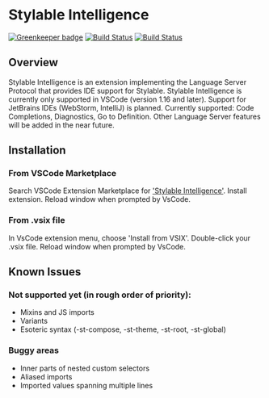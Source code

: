 # Stylable Intelligence 
[![Greenkeeper badge](https://badges.greenkeeper.io/wix/stylable-intelligence.svg)](https://greenkeeper.io/)
[![Build Status](https://travis-ci.org/wix/stylable-intelligence.svg?branch=master)](https://travis-ci.org/wix/stylable-intelligence)
[![Build Status](https://ci.appveyor.com/api/projects/status/6ky876hm9nycyu8m/branch/master?svg=true)](https://ci.appveyor.com/project/qballer/stylable-intelligence)
 
## Overview
Stylable Intelligence is an extension implementing the Language Server Protocol that provides IDE support for Stylable.
Stylable Intelligence is currently only supported in VSCode (version 1.16 and later). Support for JetBrains IDEs (WebStorm, IntelliJ) is planned.
Currently supported: Code Completions, Diagnostics, Go to Definition.
Other Language Server features will be added in the near future.

## Installation

### From VSCode Marketplace
Search VSCode Extension Marketplace for ['Stylable Intelligence'](https://marketplace.visualstudio.com/search?term=stylable-intelligence&target=VSCode&category=All%20categories&sortBy=Relevance).
Install extension.
Reload window when prompted by VsCode.

### From .vsix file 
In VsCode extension menu, choose 'Install from VSIX'.
Double-click your .vsix file. 
Reload window when prompted by VsCode.

## Known Issues

### Not supported yet (in rough order of priority):
* Mixins and JS imports
* Variants
* Esoteric syntax (-st-compose, -st-theme, -st-root, -st-global)

### Buggy areas
* Inner parts of nested custom selectors
* Aliased imports
* Imported values spanning multiple lines
